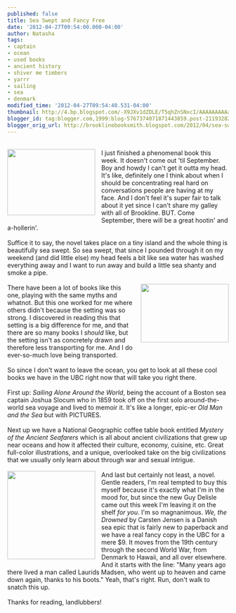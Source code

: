 ```yaml
---
published: false
title: Sea Swept and Fancy Free
date: '2012-04-27T09:54:00.000-04:00'
author: Natasha
tags:
- captain
- ocean
- used books
- ancient history
- shiver me timbers
- yarrr
- sailing
- sea
- denmark
modified_time: '2012-04-27T09:54:40.531-04:00'
thumbnail: http://4.bp.blogspot.com/-X9JXv1dZDLE/T5qhZnSNxcI/AAAAAAAAAaM/csgMv_Jg0UI/s72-c/Islands+2.jpg
blogger_id: tag:blogger.com,1999:blog-5767374071871443859.post-211932824058009907
blogger_orig_url: http://brooklinebooksmith.blogspot.com/2012/04/sea-swept-and-fancy-free.html
---
```


<br /><a href="http://4.bp.blogspot.com/-X9JXv1dZDLE/T5qhZnSNxcI/AAAAAAAAAaM/csgMv_Jg0UI/s1600/Islands+2.jpg" imageanchor="1" style="clear: left; float: left; margin-bottom: 1em; margin-right: 1em;"><img border="0" height="150" src="http://4.bp.blogspot.com/-X9JXv1dZDLE/T5qhZnSNxcI/AAAAAAAAAaM/csgMv_Jg0UI/s200/Islands+2.jpg" width="200" /></a>I just finished a phenomenal book this week. It doesn't come out 'til September. Boy and howdy I can't get it outta my head. It's like, definitely one I think about when I should be concentrating real hard on conversations people are having at my face. And I don't feel it's super fair to talk about it yet since I can't share my galley with all of Brookline. BUT. Come September, there will be a great hootin' and a-hollerin'.<br /><br />Suffice it to say, the novel takes place on a tiny island and the whole thing is beautifully sea swept. So sea swept, that since I pounded through it on my weekend (and did little else) my head feels a bit like sea water has washed everything away and I want to run away and build a little sea shanty and smoke a pipe.<br /><br /><a href="http://3.bp.blogspot.com/-yTp8FbMAYiE/T5qhdsU5hLI/AAAAAAAAAaU/-JcBlkQEZPI/s1600/3784082297_f5f58945fe.jpg" imageanchor="1" style="clear: right; float: right; margin-bottom: 1em; margin-left: 1em;"><img border="0" height="133" src="http://3.bp.blogspot.com/-yTp8FbMAYiE/T5qhdsU5hLI/AAAAAAAAAaU/-JcBlkQEZPI/s200/3784082297_f5f58945fe.jpg" width="200" /></a>There have been a lot of books like this one, playing with the same myths and whatnot. But this one worked for me where others didn't because the setting was so strong. I discovered in reading this that setting is a big difference for me, and that there are so many books I <i>should</i>&nbsp;like, but the setting isn't as concretely drawn and therefore less transporting for me. And I do ever-so-much love being transported.<br /><br />So since I don't want to leave the ocean, you get to look at all these cool books we have in the UBC right now that will take you right there.<br /><br />First up: <i>Sailing Alone Around the World</i>, being the account of a&nbsp;Boston sea captain Joshua Slocum who in 1859 took off on the first solo around-the-world sea voyage and lived to memoir it. It's like a longer, epic-er <i>Old Man and the Sea</i>&nbsp;but with PICTURES.<br /><br />Next up we have a National Geographic coffee table book entitled <i>Mystery of the Ancient Seafarers </i>which is all about ancient civilizations that grew up near oceans and how it affected their culture, economy, cuisine, etc. Great full-color illustrations, and a unique, overlooked take on the big civilizations that we usually only learn about through war and sexual intrigue.<br /><br /><a href="http://1.bp.blogspot.com/-v6CSk0ithP0/T5qh_F-WwPI/AAAAAAAAAak/gYPrP7bnTgU/s1600/612dOLNtBZL._AA300_.jpg" imageanchor="1" style="clear: left; float: left; margin-bottom: 1em; margin-right: 1em;"><img border="0" height="200" src="http://1.bp.blogspot.com/-v6CSk0ithP0/T5qh_F-WwPI/AAAAAAAAAak/gYPrP7bnTgU/s200/612dOLNtBZL._AA300_.jpg" width="200" /></a>And last but certainly not least, a novel. Gentle readers, I'm real tempted to buy this myself because it's exactly what I'm in the mood for, but since the new Guy Delisle came out this week I'm leaving it on the shelf <i>for you</i>. I'm so magnanimous. <i>We, the Drowned</i>&nbsp;by Carsten Jensen is a Danish sea epic that is fairly new to paperback and we have a real fancy copy in the UBC for a mere $9. It moves from the 19th century through the second World War, from Denmark to Hawaii, and all over elsewhere. And it starts with the line: "Many years ago there lived a man called Laurids Madsen, who went up to heaven and came down again, thanks to his boots." Yeah, that's right. Run, don't walk to snatch this up.<br /><br />Thanks for reading, landlubbers!